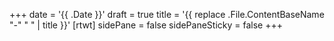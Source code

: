 +++
date = '{{ .Date }}'
draft = true
title = '{{ replace .File.ContentBaseName "-" " " | title }}'
[rtwt]
 sidePane = false
 sidePaneSticky = false
+++
